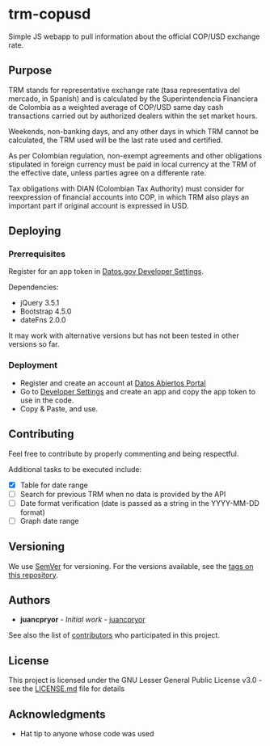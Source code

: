 # trm-copusd
Simple JS webapp to pull information about the official COP/USD exchange rate.

## Purpose 

TRM stands for representative exchange rate (tasa representativa del mercado, in Spanish) and is calculated by the Superintendencia Financiera de Colombia as a weighted average of COP/USD same day cash transactions carried out by authorized dealers within the set market hours.

Weekends, non-banking days, and any other days in which TRM cannot be calculated, the TRM used will be the last rate used and certified.

As per Colombian regulation, non-exempt agreements and other obligations stipulated in foreign currency must be paid in local currency at the TRM of the effective date, unless parties agree on a differente rate.

Tax obligations with DIAN (Colombian Tax Authority) must consider for reexpression of financial accounts into COP, in which TRM also plays an important part if original account is expressed in USD.

## Deploying

### Prerrequisites

Register for an app token in [Datos.gov Developer Settings](https://www.datos.gov.co/profile/edit/developer_settings).

Dependencies:

* jQuery 3.5.1
* Bootstrap 4.5.0
* dateFns 2.0.0

It may work with alternative versions but has not been tested in other versions so far.

### Deployment

* Register and create an account at [Datos Abiertos Portal](https://www.datos.gov.co)
* Go to [Developer Settings](https://www.datos.gov.co/profile/edit/developer_settings) and create an app and copy the app token to use in the code.
* Copy & Paste, and use.

## Contributing

Feel free to contribute by properly commenting and being respectful.

Additional tasks to be executed include:

- [x] Table for date range
- [ ] Search for previous TRM when no data is provided by the API
- [ ] Date format verification (date is passed as a string in the YYYY-MM-DD format)
- [ ] Graph date range

## Versioning

We use [SemVer](http://semver.org/) for versioning. For the versions available, see the [tags on this repository](https://github.com/juancpryor/trm-copusd/tags). 

## Authors

* **juancpryor** - *Initial work* - [juancpryor](https://github.com/juancpryor)

See also the list of [contributors](https://github.com/juancpryor/trm-cousd/contributors) who participated in this project.

## License

This project is licensed under the GNU Lesser General Public License v3.0 - see the [LICENSE.md](https://github.com/juancpryor/trm-copusd/blob/master/LICENSE) file for details

## Acknowledgments

* Hat tip to anyone whose code was used
